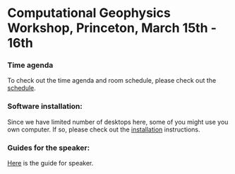 # Computational Geophysics Workshop, Princeton, March 15th - 16th

### Time agenda
To check out the time agenda and room schedule, please check out the [schedule](schedule.md).

### Software installation:
Since we have limited number of desktops here, some of you might use you own computer. If so, please check out the [installation](install.md) instructions.

### Guides for the speaker:
[Here](Guide_for_Speaker.md) is the guide for speaker.
